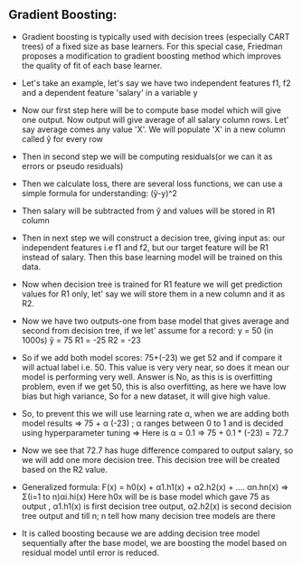 ## Gradient Boosting:

* Gradient boosting is typically used with decision trees (especially CART trees) of a fixed size as base learners. For this special case, Friedman proposes a modification to gradient boosting method which improves the quality of fit of each base learner.

* Let's take an example, let's say we have two independent features f1, f2 and a dependent feature 'salary' in a variable y
* Now our first step here will be to compute base model which will give one output. Now output will give average of all salary column rows. Let' say average comes any value 'X'. We will populate 'X' in a new column called ŷ for every row
* Then in second step we will be computing residuals(or we can it as errors or pseudo residuals)
* Then we calculate loss, there are several loss functions, we can use a simple formula for understanding: (ŷ-y)^2
* Then salary will be subtracted from ŷ and values will be stored in R1 column
* Then in next step we will construct a decision tree, giving input as: our independent features i.e f1 and f2, but our target feature will be R1 instead of salary. Then this base learning model will be trained on this data.
* Now when decision tree is trained for R1 feature we will get prediction values for R1 only, let' say we will store them in a new column and it as R2.

* Now we have two outputs-one from base model that gives average and second from decision tree, if we let' assume for a record:
		y = 50 (in 1000s)
		ŷ = 75
		R1 = -25
		R2 = -23
* So if we add both model scores: 75+(-23) we get 52 and if compare it will actual label i.e. 50. This value is very very near, so does it mean our model is performing very well. Answer is No, as this is is overfitting problem, even if we get 50, this is also overfitting, as here we have low bias but high variance, So for a new dataset, it will give high value.
* So, to prevent this we will use learning rate α, when we are adding both model results
		=> 75 + α (-23) ; α ranges between 0 to 1 and is decided using hyperparameter tuning
		=> Here is α = 0.1 => 75 + 0.1 * (-23) = 72.7
* Now we see that 72.7 has huge difference compared to output salary, so we will add one more decision tree. This decision tree will be created based on the R2 value.
* Generalized formula: F(x) = h0(x) + α1.h1(x) + α2.h2(x) + .... αn.hn(x) => Σ(i=1 to n)αi.hi(x)
		Here h0x will be is base model which gave 75 as output , α1.h1(x) is first decision tree output, α2.h2(x) is second decision tree output and till n; n tell how many decision tree models are there

* It is called boosting because we are adding decision tree model sequentially after the base model, we are boosting the model based on residual model until error is reduced.